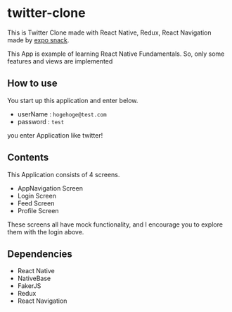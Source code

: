 # twitter-clone
This is Twitter Clone made with React Native, Redux, React Navigation made by [expo snack](https://snack.expo.io/@sasurau4/twitter-clone).

This App is example of learning React Native Fundamentals. So, only some features and views are implemented

## How to use
You start up this application and enter below. 

- userName : `hogehoge@test.com`
- password : `test`

you enter Application like twitter!


## Contents
This Application consists of 4 screens. 

- AppNavigation Screen
- Login Screen
- Feed Screen
- Profile Screen

These screens all have mock functionality, and I encourage you to explore them with the login above.

## Dependencies
- React Native
- NativeBase
- FakerJS
- Redux
- React Navigation

